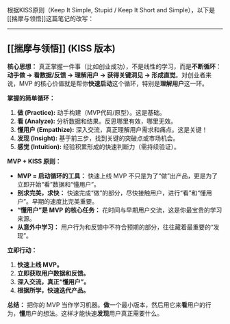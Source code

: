 根据KISS原则（Keep It Simple, Stupid / Keep It Short and Simple），以下是[[揣摩与领悟]]这篇笔记的改写：

---

## [[揣摩与领悟]] (KISS 版本)

**核心思想：** 真正掌握一件事（比如创业成功），不是线性的学习，而是**不断循环**：**动手做 -> 看数据/反馈 -> 理解用户 -> 获得关键洞见 -> 形成直觉**。对创业者来说，MVP 的核心价值就是帮你**快速启动**这个循环，特别是**理解用户**这一环。

**掌握的简单循环：**

1.  **做 (Practice):** 动手构建（MVP代码/原型）。这是基础。
2.  **看 (Analyze):** 分析数据和结果。反思哪里有效，哪里无效。
3.  **懂用户 (Empathize):** 深入交流，真正理解用户需求和痛点。这是关键！
4.  **发现 (Insight):** 基于前三步，找到关键的突破点或市场机会。
5.  **感觉 (Intuition):** 经验积累形成的快速判断力（需持续验证）。

**MVP + KISS 原则：**

*   **MVP = 启动循环的工具：** 快速上线 MVP 不只是为了“做”出产品，更是为了立即开始“看”数据和“懂用户”。
*   **别求完美，求快：** 快速完成“做”的部分，尽快接触用户，进行“看”和“懂用户”。早期的速度比完美重要。
*   **“懂用户”是 MVP 的核心任务：** 花时间与早期用户交流，这是你最宝贵的学习来源。
*   **从意外中学习：** 用户行为和反馈中不符合预期的部分，往往藏着最重要的“发现”。

**立即行动：**

1.  **快速上线 MVP。**
2.  **立即获取用户数据和反馈。**
3.  **深入交流，真正“懂用户”。**
4.  **根据所学，快速迭代产品。**

**总结：** 把你的 MVP 当作学习机器。**做**一个最小版本，然后用它来**看**用户的行为，**懂**用户的想法。这样才能快速**发现**用户真正需要什么。